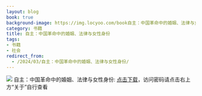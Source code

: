 ```yaml
---
layout: blog
book: true
background-image: https://img.locyoo.com/book自主：中国革命中的婚姻、法律与女性身份.jpg
category: 书籍
title: 自主：中国革命中的婚姻、法律与女性身份
tags:
- 书籍
- 社会
redirect_from:
  - /2024/03/自主：中国革命中的婚姻、法律与女性身份/
---
```

![](https://img.locyoo.com/book自主：中国革命中的婚姻、法律与女性身份.jpg)
自主：中国革命中的婚姻、法律与女性身份: <a name = "ref1" href="https://url18.ctfile.com/f/50983618-1418302061-14e34d?p=3619">点击下载</a>，访问密码请点击右上方“关于”自行查看